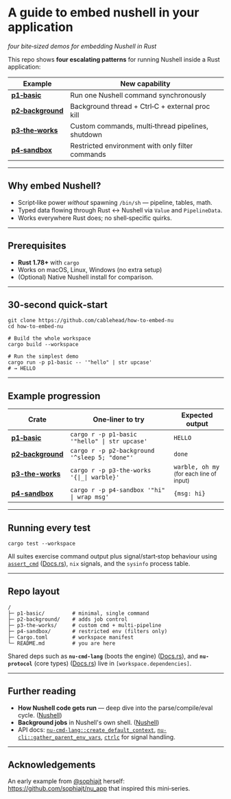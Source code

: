 # A guide to embed nushell in your application

_four bite‑sized demos for embedding Nushell in Rust_

This repo shows **four escalating patterns** for running Nushell inside a Rust
application:

| Example                                        | New capability                                    |
| ---------------------------------------------- | ------------------------------------------------- |
| [**p1‑basic**](./p1-basic/README.md)           | Run one Nushell command synchronously             |
| [**p2‑background**](./p2-background/README.md) | Background thread + Ctrl‑C + external proc kill   |
| [**p3‑the‑works**](./p3-the-works/README.md)   | Custom commands, multi‑thread pipelines, shutdown |
| [**p4‑sandbox**](./p4-sandbox/README.md)       | Restricted environment with only filter commands  |

---

## Why embed Nushell?

- Script‑like power _without_ spawning `/bin/sh` — pipeline, tables, math.
- Typed data ﬂowing through Rust ↔ Nushell via `Value` and `PipelineData`.
- Works everywhere Rust does; no shell‑specific quirks.

---

## Prerequisites

- **Rust 1.78+** with `cargo`
- Works on macOS, Linux, Windows (no extra setup)
- (Optional) Native Nushell install for comparison.

---

## 30‑second quick‑start

```
git clone https://github.com/cablehead/how-to-embed-nu
cd how-to-embed-nu

# Build the whole workspace
cargo build --workspace

# Run the simplest demo
cargo run -p p1-basic -- '"hello" | str upcase'
# → HELLO
```

---

## Example progression

| Crate                                          | One‑liner to try                              | Expected output                                             |
| ---------------------------------------------- | --------------------------------------------- | ----------------------------------------------------------- |
| **[p1‑basic](./p1-basic/README.md)**           | `cargo r -p p1-basic '"hello" \| str upcase'` | `HELLO`                                                     |
| **[p2‑background](./p2-background/README.md)** | `cargo r -p p2-background '^sleep 5; "done"'` | `done`                                                      |
| **[p3-the-works](./p3-the-works/README.md)**   | `cargo r -p p3-the-works '{\|_\| warble}'`    | `warble, oh my`<br/><small>(for each line of input)</small> |
| **[p4-sandbox](./p4-sandbox/README.md)**       | `cargo r -p p4-sandbox '"hi" \| wrap msg'`    | `{msg: hi}`                                                 |

---

## Running every test

```
cargo test --workspace
```

All suites exercise command output plus signal/start‑stop behaviour using
[`assert_cmd`](https://docs.rs/assert_cmd)
([Docs.rs](https://docs.rs/assert_cmd)), `nix` signals, and the `sysinfo`
process table.

---

## Repo layout

```
/
├─ p1-basic/         # minimal, single command
├─ p2-background/    # adds job control
├─ p3-the-works/     # custom cmd + multi-pipeline
├─ p4-sandbox/       # restricted env (filters only)
├─ Cargo.toml        # workspace manifest
└─ README.md         # you are here
```

Shared deps such as **`nu-cmd-lang`** (boots the engine)
([Docs.rs](https://docs.rs/nu-cmd-lang)), and **`nu-protocol`** (core types)
([Docs.rs](https://docs.rs/nu-protocol)) live in `[workspace.dependencies]`.

---

## Further reading

- **How Nushell code gets run** — deep dive into the parse/compile/eval cycle.
  ([Nushell](https://www.nushell.sh/book/how_nushell_code_gets_run.html))
- **Background jobs** in Nushell's own shell.
  ([Nushell](https://www.nushell.sh/book/background_jobs.html))
- API docs:
  [`nu-cmd-lang::create_default_context`](https://docs.rs/nu-cmd-lang/latest/nu_cmd_lang/fn.create_default_context.html),
  [`nu-cli::gather_parent_env_vars`](https://docs.rs/nu-cli/latest/nu_cli/fn.gather_parent_env_vars.html),
  [`ctrlc`](https://docs.rs/ctrlc) for signal handling.

---

## Acknowledgements

An early example from [@sophiajt](https://github.com/sophiajt) herself:
https://github.com/sophiajt/nu_app that inspired this mini‑series.
